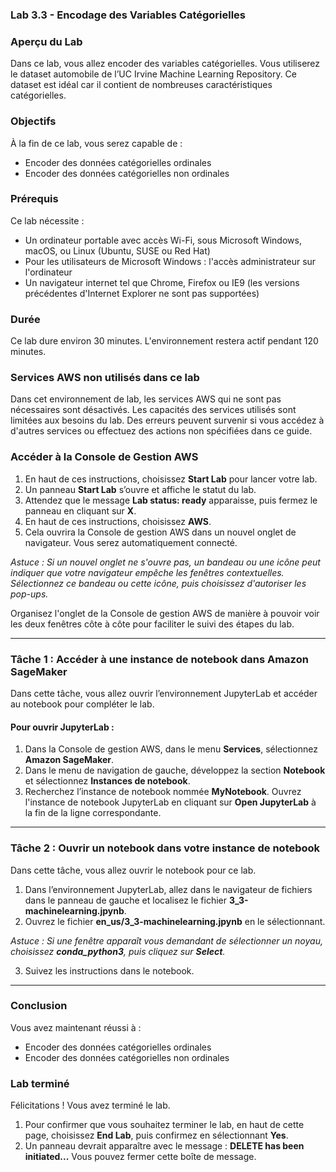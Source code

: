 
### Lab 3.3 - Encodage des Variables Catégorielles

### Aperçu du Lab

Dans ce lab, vous allez encoder des variables catégorielles. Vous utiliserez le dataset automobile de l’UC Irvine Machine Learning Repository. Ce dataset est idéal car il contient de nombreuses caractéristiques catégorielles.

### Objectifs

À la fin de ce lab, vous serez capable de :

- Encoder des données catégorielles ordinales
- Encoder des données catégorielles non ordinales

### Prérequis

Ce lab nécessite :

- Un ordinateur portable avec accès Wi-Fi, sous Microsoft Windows, macOS, ou Linux (Ubuntu, SUSE ou Red Hat)
- Pour les utilisateurs de Microsoft Windows : l'accès administrateur sur l'ordinateur
- Un navigateur internet tel que Chrome, Firefox ou IE9 (les versions précédentes d'Internet Explorer ne sont pas supportées)

### Durée

Ce lab dure environ 30 minutes. L'environnement restera actif pendant 120 minutes.

### Services AWS non utilisés dans ce lab

Dans cet environnement de lab, les services AWS qui ne sont pas nécessaires sont désactivés. Les capacités des services utilisés sont limitées aux besoins du lab. Des erreurs peuvent survenir si vous accédez à d'autres services ou effectuez des actions non spécifiées dans ce guide.

### Accéder à la Console de Gestion AWS

1. En haut de ces instructions, choisissez **Start Lab** pour lancer votre lab.
2. Un panneau **Start Lab** s’ouvre et affiche le statut du lab.
3. Attendez que le message **Lab status: ready** apparaisse, puis fermez le panneau en cliquant sur **X**.
4. En haut de ces instructions, choisissez **AWS**.
5. Cela ouvrira la Console de gestion AWS dans un nouvel onglet de navigateur. Vous serez automatiquement connecté.

*Astuce : Si un nouvel onglet ne s'ouvre pas, un bandeau ou une icône peut indiquer que votre navigateur empêche les fenêtres contextuelles. Sélectionnez ce bandeau ou cette icône, puis choisissez d'autoriser les pop-ups.*

Organisez l'onglet de la Console de gestion AWS de manière à pouvoir voir les deux fenêtres côte à côte pour faciliter le suivi des étapes du lab.

---

### Tâche 1 : Accéder à une instance de notebook dans Amazon SageMaker

Dans cette tâche, vous allez ouvrir l’environnement JupyterLab et accéder au notebook pour compléter le lab.

#### Pour ouvrir JupyterLab :

1. Dans la Console de gestion AWS, dans le menu **Services**, sélectionnez **Amazon SageMaker**.
2. Dans le menu de navigation de gauche, développez la section **Notebook** et sélectionnez **Instances de notebook**.
3. Recherchez l’instance de notebook nommée **MyNotebook**. Ouvrez l'instance de notebook JupyterLab en cliquant sur **Open JupyterLab** à la fin de la ligne correspondante.

---

### Tâche 2 : Ouvrir un notebook dans votre instance de notebook

Dans cette tâche, vous allez ouvrir le notebook pour ce lab.

1. Dans l’environnement JupyterLab, allez dans le navigateur de fichiers dans le panneau de gauche et localisez le fichier **3_3-machinelearning.jpynb**.
2. Ouvrez le fichier **en_us/3_3-machinelearning.jpynb** en le sélectionnant.

*Astuce : Si une fenêtre apparaît vous demandant de sélectionner un noyau, choisissez **conda_python3**, puis cliquez sur **Select**.*

3. Suivez les instructions dans le notebook.

---

### Conclusion

Vous avez maintenant réussi à :

- Encoder des données catégorielles ordinales
- Encoder des données catégorielles non ordinales

### Lab terminé

Félicitations ! Vous avez terminé le lab.

1. Pour confirmer que vous souhaitez terminer le lab, en haut de cette page, choisissez **End Lab**, puis confirmez en sélectionnant **Yes**.
2. Un panneau devrait apparaître avec le message : **DELETE has been initiated...** Vous pouvez fermer cette boîte de message.
